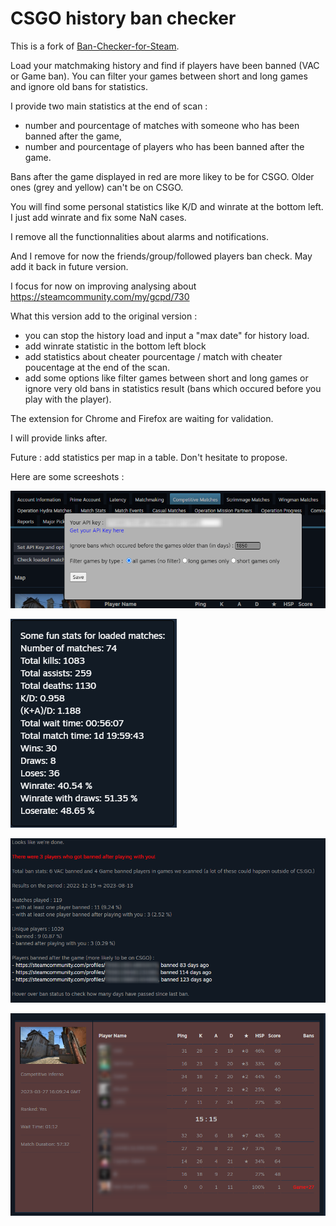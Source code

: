 # CSGO history ban checker

This is a fork of [Ban-Checker-for-Steam](https://github.com/ge-ku/Ban-Checker-for-Steam).

Load your matchmaking history and find if players have been banned (VAC or Game ban). You can filter your games between short and long games and ignore old bans for statistics.

I provide two main statistics at the end of scan :
- number and pourcentage of matches with someone who has been banned after the game,
- number and pourcentage of players who has been banned after the game.

Bans after the game displayed in red are more likey to be for CSGO. Older ones (grey and yellow) can't be on CSGO.

You will find some personal statistics like K/D and winrate at the bottom left. I just add winrate and fix some NaN cases.

I remove all the functionnalities about alarms and notifications.

And I remove for now the friends/group/followed players ban check. May add it back in future version.

I focus for now on improving analysing about https://steamcommunity.com/my/gcpd/730

What this version add to the original version :
- you can stop the history load and input a "max date" for history load.
- add winrate statistic in the bottom left block
- add statistics about cheater pourcentage / match with cheater poucentage at the end of the scan.
- add some options like filter games between short and long games or ignore very old bans in statistics result (bans which occured before you play with the player).

The extension for Chrome and Firefox are waiting for validation.

I will provide links after.

Future : add statistics per map in a table. Don't hesitate to propose.

Here are some screeshots :

![Winrate](./readme/options.png)

![Loading](./readme/statistics.png)

![Results](./readme/results-1.0.1.png)

![Highlight](./readme/highlight.png)
